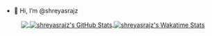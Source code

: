 - 👋 Hi, I’m @shreyasrajz
<p align="center">
<a href="https://github.com/shreyasrajz/shreyasrajz">
  <img align="center" src="https://github-readme-stats.vercel.app/api/top-langs/?username=shreyasrajz&hide=java,makefile&title_color=ffffff&text_color=c9cacc&icon_color=2bbc8a&bg_color=1d1f21" />
</a>
<a href="https://github.com/shreyasrajz/shreyasrajz">
  <img align="center" src="https://github-readme-stats.vercel.app/api?username=shreyasrajz&show_icons=true&line_height=27&count_private=true&title_color=ffffff&text_color=c9cacc&icon_color=2bbc8a&bg_color=1d1f21" alt="shreyasrajz's GitHub Stats" />
</a>
<a href="https://github.com/shreyasrajz/shreyasrajz">
  <img align="center" src="https://github-readme-stats.vercel.app/api/wakatime?username=shreyasrajz&layout=compact&title_color=ffffff&text_color=c9cacc&icon_color=2bbc8a&bg_color=1d1f21" alt="shreyasrajz's Wakatime Stats" />
</a>
</p>
